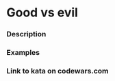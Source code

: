 # Good vs evil

### Description
<!-- Add description of the kata here -->

### Examples
<!-- Add examples/test cases here -->

### Link to kata on codewars.com
